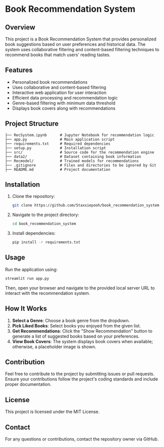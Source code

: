# Book Recommendation System

## Overview
This project is a Book Recommendation System that provides personalized book suggestions based on user preferences and historical data. The system uses collaborative filtering and content-based filtering techniques to recommend books that match users' reading tastes.

## Features
- Personalized book recommendations
- Uses collaborative and content-based filtering
- Interactive web application for user interaction
- Efficient data processing and recommendation logic
- Genre-based filtering with minimum data threshold
- Displays book covers along with recommendations

## Project Structure
```
├── RecSystem.ipynb      # Jupyter Notebook for recommendation logic
├── app.py               # Main application script
├── requirements.txt     # Required dependencies
├── setup.py             # Installation script
├── src/                 # Source code for the recommendation engine
├── data2/               # Dataset containing book information
├── Recmodel/            # Trained models for recommendations
├── .gitignore           # Files and directories to be ignored by Git
├── README.md            # Project documentation
```

## Installation
1. Clone the repository:
   ```bash
   git clone https://github.com/Staxxiepooh/book_recommendation_system.git
   ```
2. Navigate to the project directory:
   ```bash
   cd book_recommendation_system
   ```
3. Install dependencies:
   ```bash
   pip install -r requirements.txt
   ```

## Usage
Run the application using:
```bash
streamlit run app.py
```
Then, open your browser and navigate to the provided local server URL to interact with the recommendation system.

## How It Works
1. **Select a Genre**: Choose a book genre from the dropdown.
2. **Pick Liked Books**: Select books you enjoyed from the given list.
3. **Get Recommendations**: Click the "Show Recommendation" button to generate a list of suggested books based on your preferences.
4. **View Book Covers**: The system displays book covers when available; otherwise, a placeholder image is shown.

## Contribution
Feel free to contribute to the project by submitting issues or pull requests. Ensure your contributions follow the project's coding standards and include proper documentation.

## License
This project is licensed under the MIT License.

## Contact
For any questions or contributions, contact the repository owner via GitHub.


